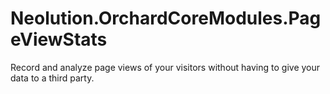 # Neolution.OrchardCoreModules.PageViewStats
Record and analyze page views of your visitors without having to give your data to a third party.
